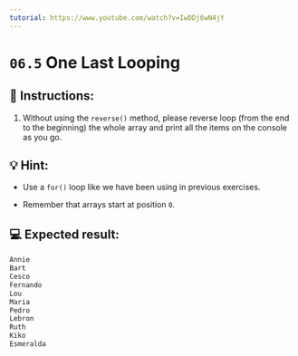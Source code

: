 ```yaml
---
tutorial: https://www.youtube.com/watch?v=IwDDj6wN4jY
---
```


# `06.5` One Last Looping

## 📝 Instructions:

1. Without using the `reverse()` method, please reverse loop (from the end to the beginning) the whole array and print all the items on the console as you go.

## 💡 Hint:

+ Use a `for()` loop like we have been using in previous exercises.

+ Remember that arrays start at position `0`.

## 💻 Expected result:

```js
Annie
Bart
Cesco
Fernando
Lou
Maria
Pedro
Lebron
Ruth
Kiko
Esmeralda
```
